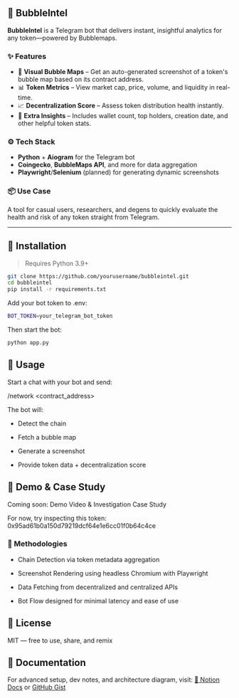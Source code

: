 
## 🧠 BubbleIntel

**BubbleIntel** is a Telegram bot that delivers instant, insightful analytics for any token—powered by Bubblemaps.

### ✨ Features
- 📍 **Visual Bubble Maps** – Get an auto-generated screenshot of a token's bubble map based on its contract address.
- 📊 **Token Metrics** – View market cap, price, volume, and liquidity in real-time.
- 📈 **Decentralization Score** – Assess token distribution health instantly.
- 🧠 **Extra Insights** – Includes wallet count, top holders, creation date, and other helpful token stats.

### ⚙️ Tech Stack
- **Python** + **Aiogram** for the Telegram bot
- **Coingecko**, **BubbleMaps API**, and more for data aggregation
- **Playwright**/**Selenium** (planned) for generating dynamic screenshots

### 📦 Use Case
A tool for casual users, researchers, and degens to quickly evaluate the health and risk of any token straight from Telegram.

---

## 🔧 Installation

> Requires Python 3.9+

```bash
git clone https://github.com/yourusername/bubbleintel.git
cd bubbleintel
pip install -r requirements.txt
```

Add your bot token to .env:

``` bash
BOT_TOKEN=your_telegram_bot_token
```

Then start the bot:
```bash
python app.py
```

## 📱 Usage
Start a chat with your bot and send:

/network <contract_address>

The bot will:

- Detect the chain

- Fetch a bubble map

- Generate a screenshot

- Provide token data + decentralization score

## 🧪 Demo & Case Study
Coming soon: Demo Video & Investigation Case Study

For now, try inspecting this token: 0x95ad61b0a150d79219dcf64e1e6cc01f0b64c4ce

### 🧠 Methodologies
- Chain Detection via token metadata aggregation

- Screenshot Rendering using headless Chromium with Playwright

- Data Fetching from decentralized and centralized APIs

- Bot Flow designed for minimal latency and ease of use

## 📄 License
MIT — free to use, share, and remix

## 📝 Documentation
For advanced setup, dev notes, and architecture diagram, visit:
 [📖 Notion Docs](https://google.com) or [GitHub Gist](https://gist.github.com/SteffQing/58e8692a2e654d834329113f5dec4980)
